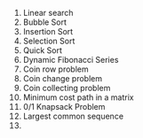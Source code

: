 1. Linear search
2. Bubble Sort
3. Insertion Sort
4. Selection Sort
5. Quick Sort
6. Dynamic Fibonacci Series
7. Coin row problem
8. Coin change problem
9. Coin collecting problem
10. Minimum cost path in a matrix
11. 0/1 Knapsack Problem
12. Largest common sequence
13. 
